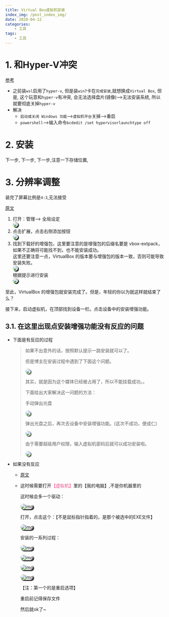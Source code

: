 ```yaml
---
title: Virtual Box虚拟机安装
index_img: /post_index_img/
date: 2020-04-12
categories:
    - 工具
tags:
    - 工具
---
```


<style type="text/css">  
    body b,body strong{ color: #F07172; }
    html body img{ border-radius: 15px;box-shadow: 3px 3px 2px; }
    body .mord .cjk_fallback{ color: white; }
</style>

# 1. 和Hyper-V冲突

[参考](https://blog.csdn.net/engrossment/article/details/99431539)

- 之前装`wsl`启用了`hyper-v`, 但是装`win7`卡在`完成安装`,就想换成`Virtual Box`, 但是, 这个玩意和`hyper-v`有冲突, 会无法选择盘片(镜像)-->无法安装系统, 所以就要彻底关掉`hyper-v`
- 解决
  - `启动或关闭 Windows 功能`-->`虚拟机平台`关掉-->重启
  - `powershell`-->输入命令`bcdedit /set hypervisorlaunchtype off`

# 2. 安装

下一步, 下一步, 下一步,注意一下存储位置,

# 3. 分辨率调整

装完了屏幕比例是`4:3`,无法接受

[原文](https://blog.csdn.net/wl1070325332/article/details/78593172)

1. 打开：管理——\> 全局设定  
![](Virtual%20Box%E8%99%9A%E6%8B%9F%E6%9C%BA%E5%AE%89%E8%A3%85/20171121153638983.png)
2. 点击扩展，点击右侧添加按钮  
![](Virtual%20Box%E8%99%9A%E6%8B%9F%E6%9C%BA%E5%AE%89%E8%A3%85/20171121153733846.png)
3. 找到下载好的增强包，这里要注意的是增强包的后缀名要是 vbox-extpack，如果不正确将可能找不到，也不能安装成功。  
这里还要注意一点，VirtualBox 的版本要与增强包的版本一致，否则可能导致安装失败。  
![](Virtual%20Box%E8%99%9A%E6%8B%9F%E6%9C%BA%E5%AE%89%E8%A3%85/20171121153852935.png)  
根据提示进行安装  
![](Virtual%20Box%E8%99%9A%E6%8B%9F%E6%9C%BA%E5%AE%89%E8%A3%85/20171121153933532.png)  

至此，VirtualBox 的增强包就安装完成了。但是，年轻的你以为就这样就结束了么？

接下来，启动虚拟机，在顶部找到设备一栏。点击设备中的安装增强功能。

## 3.1. 在这里出现点安装增强功能没有反应的问题


- 下面是有反应的过程
    > 如果不出意外的话，按照默认提示一路安装就可以了。
    > 
    > 但是博主在安装过程中遇到了下面这个问题。
    > 
    > ![](Virtual%20Box%E8%99%9A%E6%8B%9F%E6%9C%BA%E5%AE%89%E8%A3%85/could-not-mount-the-media-drive_thumb.jpg)
    > 
    > 其实，就是因为这个媒体已经被占用了，所以不能挂载成功。。
    > 
    > 下面给出大家解决这一问题的方法：
    > 
    > 手动弹出光盘
    > 
    > ![](Virtual%20Box%E8%99%9A%E6%8B%9F%E6%9C%BA%E5%AE%89%E8%A3%85/right-click-cdrom-eject_thumb.png)
    > 
    >   
    > 
    > 弹出光盘之后，再次去设备中安装增强功能。(这次不成功，便成仁)
    > 
    > ![](Virtual%20Box%E8%99%9A%E6%8B%9F%E6%9C%BA%E5%AE%89%E8%A3%85/device-install-guest-additions_thumb.png)
    > 
    > 
    >   
    > 
    > 由于需要超级用户权限，输入虚拟机密码后就可以成功安装啦。
    > 
    >   
    > 
    > ![](http://www.crifan.com/files/pic/uploads/2012/12/can-run-ok_thumb.png)
- 如果没有反应
  
  - [原文](https://blog.csdn.net/sjks22/article/details/80316166)
  
  - 这时候需要打开<font color=#ec4e8a>【虚拟机】</font>里的【我的电脑】,不是你机器里的
  
    这时候会多一个驱动：
  
    ![img](Virtual%20Box%E8%99%9A%E6%8B%9F%E6%9C%BA%E5%AE%89%E8%A3%85/20180514221751514.png)
  
    打开，点击这个：【不是鼠标指针指着的，是那个被选中的EXE文件】
  
    ![img](Virtual%20Box%E8%99%9A%E6%8B%9F%E6%9C%BA%E5%AE%89%E8%A3%85/20180514221848798.png)
  
     
  
    安装的一系列过程：
  
    ![img](Virtual%20Box%E8%99%9A%E6%8B%9F%E6%9C%BA%E5%AE%89%E8%A3%85/20180514221956607.png)
  
     
  
    ![img](Virtual%20Box%E8%99%9A%E6%8B%9F%E6%9C%BA%E5%AE%89%E8%A3%85/2018051422201039.png)
  
     
  
    ![img](Virtual%20Box%E8%99%9A%E6%8B%9F%E6%9C%BA%E5%AE%89%E8%A3%85/20180514222024155.png)
  
    ![img](Virtual%20Box%E8%99%9A%E6%8B%9F%E6%9C%BA%E5%AE%89%E8%A3%85/20180514222056898.png)
  
    【注：第一个的是重启选项】
  
    重启前记得保存文件
  
    然后就ok了~
